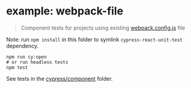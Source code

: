 # example: webpack-file

> Component tests for projects using existing [webpack.config.js](webpack.config.js) file

Note: run `npm install` in this folder to symlink `cypress-react-unit-test` dependency.

```shell
npm run cy:open
# or run headless tests
npm test
```

See tests in the [cypress/component](cypress/component) folder.
